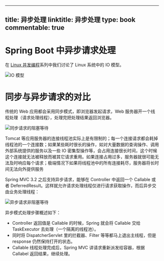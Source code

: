 
---
title: 异步处理
linktitle: 异步处理
type: book
commentable: true
---

# Spring Boot 中异步请求处理

在 [Linux 并发编程](https://github.com/wx-chevalier/Linux-Series)系列中我们讨论了 Linux 系统中的 IO 模型。

![IO 模型](https://i.postimg.cc/wvr0DwLQ/image.png)

# 同步与异步请求的对比

传统的 Web 应用都会采用同步模式，即浏览器发起请求，Web 服务器开一个线程处理（请求处理线程），处理完把处理结果返回浏览器。

![同步请求的阻塞等待](https://s2.ax1x.com/2020/01/01/lGIfYD.png)

Tomcat 等应用服务器的连接线程池实际上是有限制的；每一个连接请求都会耗掉线程池的一个连接数；如果某些耗时很长的操作，如对大量数据的查询操作、调用外部系统提供的服务以及一些 IO 密集型操作等，会占用连接很长时间，这个时候这个连接就无法被释放而被其它请求重用。如果连接占用过多，服务器就很可能无法及时响应每个请求；极端情况下如果将线程池中的所有连接耗尽，服务器将长时间无法向外提供服务

Spring MVC 3.2 之后支持异步请求，能够在 Controller 中返回一个 Callable 或者 DeferredResult。这样就允许请求处理线程仅进行请求获取操作，而后异步交由业务处理线程：

![异步请求非阻塞等待](https://s2.ax1x.com/2020/01/01/lGIxpQ.png)

异步模式处理步骤概述如下：

- Controller 返回值是 Callable 的时候，Spring 就会将 Callable 交给 TaskExecutor 去处理（一个隔离的线程池）。
- 同时将 DispatcherServlet 里的拦截器、Filter 等等都马上退出主线程，但是 response 仍然保持打开的状态。
- Callable 线程处理完成后，Spring MVC 讲请求重新派发给容器，根据 Callabel 返回结果，继续处理。

    